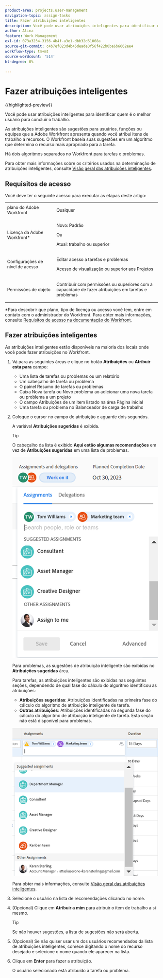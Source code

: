 ```yaml
---
product-area: projects;user-management
navigation-topic: assign-tasks
title: Fazer atribuições inteligentes
description: Você pode usar atribuições inteligentes para identificar quem é o melhor usuário para concluir o trabalho. As atribuições inteligentes são sugestões para usuários, funções ou equipes que a Adobe Workfront apresenta ao atribuir itens de trabalho a recursos com base em um algoritmo que determina o recurso mais apropriado para o trabalho. Para obter informações sobre atribuições inteligentes, consulte Visão geral das atribuições inteligentes.
author: Alina
feature: Work Management
exl-id: 073a3234-3156-4b4f-a3e1-dbb32d61068a
source-git-commit: c4b7ef023d4b45deade0f56f422b0ba6b6662ee4
workflow-type: tm+mt
source-wordcount: '514'
ht-degree: 0%

---
```


# Fazer atribuições inteligentes

<!--Audited: 02/2024-->

<!-- {{preview-and-fast-release}} -->

{{highlighted-preview}}

Você pode usar atribuições inteligentes para identificar quem é o melhor usuário para concluir o trabalho.

As atribuições inteligentes são sugestões para usuários, funções ou equipes que a Adobe Workfront apresenta quando você atribui itens de trabalho a recursos. O Workfront baseia suas sugestões em um algoritmo que determina o recurso mais apropriado para a tarefa.

<span class="preview">Há dois algoritmos separados no Workfront para tarefas e problemas. </span>

Para obter mais informações sobre os critérios usados na determinação de atribuições inteligentes, consulte [Visão geral das atribuições inteligentes](../../../manage-work/tasks/assign-tasks/smart-assignments.md).

## Requisitos de acesso

Você deve ter o seguinte acesso para executar as etapas deste artigo:

<table style="table-layout:auto"> 
 <col> 
 <col> 
 <tbody> 
  <tr> 
   <td role="rowheader">plano do Adobe Workfront</td> 
   <td> <p>Qualquer</p> </td> 
  </tr> 
  <tr> 
   <td role="rowheader">Licença da Adobe Workfront*</td> 
   <td> <p>Novo: Padrão</p>
      Ou
      <p>Atual: trabalho ou superior</p> </td> 
  </tr> 
  <tr> 
   <td role="rowheader">Configurações de nível de acesso</td> 
   <td> <p>Editar acesso a tarefas e problemas</p> <p>Acesso de visualização ou superior aos Projetos</p>  </td> 
  </tr> 
  <tr> 
   <td role="rowheader">Permissões de objeto</td> 
   <td> <p>Contribuir com permissões ou superiores com a capacidade de fazer atribuições em tarefas e problemas</p> </td> 
  </tr> 
 </tbody> 
</table>

*Para descobrir que plano, tipo de licença ou acesso você tem, entre em contato com o administrador do Workfront. Para obter mais informações, consulte [Requisitos de acesso na documentação do Workfront](/help/quicksilver/administration-and-setup/add-users/access-levels-and-object-permissions/access-level-requirements-in-documentation.md).

## Fazer atribuições inteligentes

As atribuições inteligentes estão disponíveis na maioria dos locais onde você pode fazer atribuições no Workfront.

1. Vá para as seguintes áreas e clique no botão **Atribuições** ou **Atribuir esta para** campo:

   * Uma lista de tarefas ou problemas ou um relatório
   * Um cabeçalho de tarefa ou problema
   * O painel Resumo de tarefas ou problemas
   * <span class="preview">Caixa Nova tarefa ou Novo problema ao adicionar uma nova tarefa ou problema a um projeto</span>
   * O campo Atribuições de um item listado na área Página inicial
   * Uma tarefa ou problema no Balanceador de carga de trabalho

1. Coloque o cursor no campo de atribuição e aguarde dois segundos.

   <span class="preview">A variável **Atribuições sugeridas** é exibida.</span> <!--check the casing for "assignments" should be lower case in task lists??-->

   >[!TIP]
   >
   >   O cabeçalho da lista é exibido **Aqui estão algumas recomendações** em vez de **Atribuições sugeridas** em uma lista de problemas.

   ![](assets/smart-assignments-task-header-nwe-350x302.png)

   Para problemas, as sugestões de atribuição inteligente são exibidas no **Atribuições sugeridas** área.

   Para tarefas, as atribuições inteligentes são exibidas nas seguintes seções, dependendo de qual fase do cálculo do algoritmo identificou as atribuições:

   * **Atribuições sugeridas**: Atribuições identificadas na primeira fase do cálculo do algoritmo de atribuição inteligente de tarefa.
   * <span class="preview">**Outras atribuições**: Atribuições identificadas na segunda fase do cálculo do algoritmo de atribuição inteligente de tarefa. Esta seção não está disponível para problemas. </span> <!--replace this with the new UI: "Other assignments"-->

   ![](assets/smart-assignments-task-list.png)

   Para obter mais informações, consulte [Visão geral das atribuições inteligentes](../../../manage-work/tasks/assign-tasks/smart-assignments.md).

1. Selecione o usuário na lista de recomendações clicando no nome.

1. (Opcional) Clique em **Atribuir a mim** para atribuir o item de trabalho a si mesmo.

   >[!TIP]
   >
   >Se não houver sugestões, a lista de sugestões não será aberta.

1. (Opcional) Se não quiser usar um dos usuários recomendados da lista de atribuições inteligentes, comece digitando o nome do recurso desejado e selecione o nome quando ele aparecer na lista.
1. Clique em **Enter** para fazer a atribuição.

   O usuário selecionado está atribuído à tarefa ou problema.
